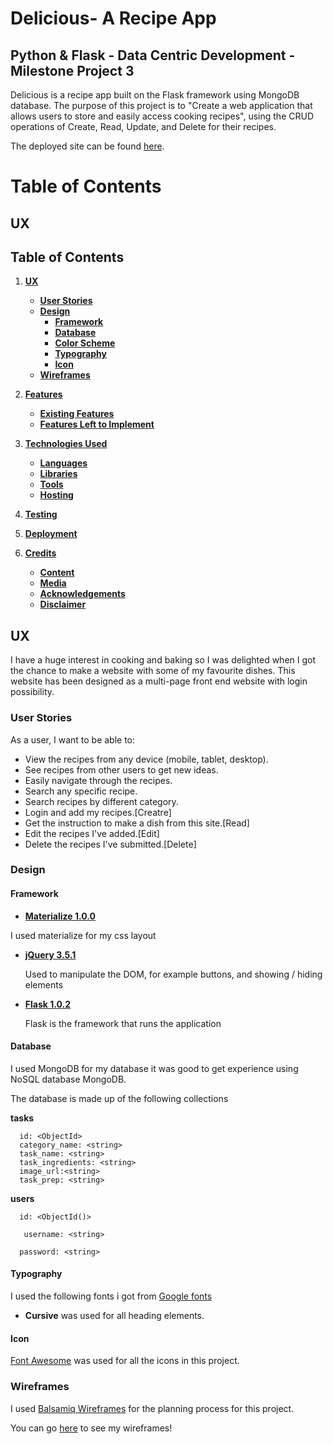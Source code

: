 # Delicious- A Recipe App
## Python & Flask - Data Centric Development - Milestone Project 3

Delicious is a recipe app built on the Flask framework using MongoDB database. The purpose of this project is to "Create a web application that allows users to store and easily access cooking recipes", using the CRUD operations of Create, Read, Update, and Delete for their recipes.

The deployed site can be found [here](#).

# Table of Contents
## UX

## Table of Contents

1. **[UX](#UX)**

   * **[User Stories](#user-stories)**
   * **[Design](#design)**
     * **[Framework](#framework)**
     * **[Database](#database)**
     * **[Color Scheme](#color-scheme)**
     * **[Typography](#typography)**
     * **[Icon](#icon)**
   * **[Wireframes](#wireframes)**

2. **[Features](#features)**
   * **[Existing Features](#existing-features)**
   * **[Features Left to Implement](#features-left-to-implement)**

3. **[Technologies Used](#technologies-Used)**
   * **[Languages](#languages)**
   * **[Libraries](#libraries)**
   * **[Tools](#tools)**
   * **[Hosting](#hosting)**

4. **[Testing](#testing)**

5. **[Deployment](#deployment)**

6. **[Credits](#credits)**
    * **[Content](#content)**
    * **[Media](#media)**
    * **[Acknowledgements](#acknoledgements)**
    * **[Disclaimer](disclaimer)**


## UX

I have a huge interest in cooking and baking so I was delighted when I got the chance to make a website with some of my favourite dishes.
This website has been designed as a multi-page front end website with login possibility.


### User Stories

As a user, I want to be able to:

* View the recipes from any device (mobile, tablet, desktop).
* See recipes from other users to get new ideas.
* Easily navigate through the recipes.
* Search any specific recipe.
* Search recipes by different category.
* Login and add my recipes.[Creatre]
* Get the instruction to make a dish from this site.[Read]
* Edit the recipes I've added.[Edit]
* Delete the recipes I've submitted.[Delete]

### Design

#### Framework

* **[Materialize 1.0.0](https://materializecss.com/)**

I used materialize for my css layout
  
* **[jQuery 3.5.1](https://code.jquery.com/jquery/)**

  Used to manipulate the DOM, for example buttons, and showing / hiding elements

* **[Flask 1.0.2](https://palletsprojects.com/p/flask/)** 

  Flask is the framework that runs the application

#### Database

I used MongoDB for my database it was good to get experience using NoSQL database MongoDB.

The database is made up of the following collections

**tasks**

      id: <ObjectId>
      category_name: <string>
      task_name: <string>
      task_ingredients: <string>
      image_url:<string>
      task_prep: <string>

**users**

      id: <ObjectId()>
      
       username: <string>
      
      password: <string>

#### Typography

I used the following fonts i got from [Google fonts](https://fonts.google.com/)

* **Cursive** was used for all heading elements.

#### Icon

[Font Awesome](https://fontawesome.com/v4.7/get-started/) was used for all the icons in this project.

### Wireframes

I used [Balsamiq Wireframes](https://balsamiq.com/) for the planning process for this project.

You can go [here](#) to see my wireframes!
